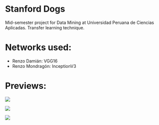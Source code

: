 # Stanford Dogs

Mid-semester project for Data Mining at Universidad Peruana de Ciencias Aplicadas. Transfer learning technique.

# Networks used:
- Renzo Damián: VGG16
- Renzo Mondragón: InceptionV3

# Previews:

![](https://i.imgur.com/aY3NNdv.png)

![](https://i.imgur.com/FQjC1l6.png)

![](https://i.imgur.com/UKdWcVk.png)